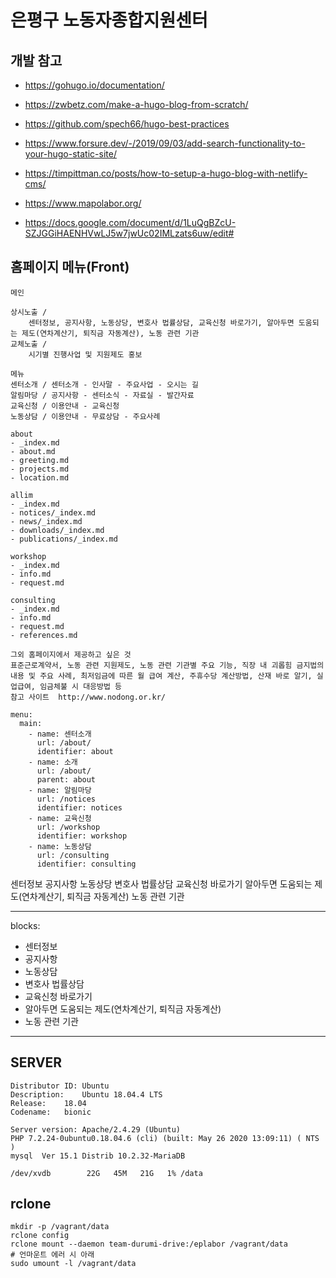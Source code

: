 # 은평구 노동자종합지원센터

## 개발 참고

- https://gohugo.io/documentation/
- https://zwbetz.com/make-a-hugo-blog-from-scratch/
- https://github.com/spech66/hugo-best-practices
- https://www.forsure.dev/-/2019/09/03/add-search-functionality-to-your-hugo-static-site/
- https://timpittman.co/posts/how-to-setup-a-hugo-blog-with-netlify-cms/

- https://www.mapolabor.org/
- https://docs.google.com/document/d/1LuQgBZcU-SZJGGiHAENHVwLJ5w7jwUc02IMLzats6uw/edit#

## 홈페이지 메뉴(Front)

```
메인

상시노출 / 
    센터정보, 공지사항, 노동상당, 변호사 법률상담, 교육신청 바로가기, 알아두면 도움되는 제도(연차계산기, 퇴직금 자동계산), 노동 관련 기관
교체노출 /
    시기별 진행사업 및 지원제도 홍보

메뉴
센터소개 / 센터소개 - 인사말 - 주요사업 - 오시는 길
알림마당 / 공지사항 - 센터소식 - 자료실 - 발간자료
교육신청 / 이용안내 - 교육신청
노동상담 / 이용안내 - 무료상담 - 주요사례

about
- _index.md
- about.md
- greeting.md
- projects.md
- location.md

allim
- _index.md
- notices/_index.md
- news/_index.md
- downloads/_index.md
- publications/_index.md

workshop
- _index.md
- info.md
- request.md

consulting
- _index.md
- info.md
- request.md
- references.md

그외 홈페이지에서 제공하고 싶은 것
표준근로계약서, 노동 관련 지원제도, 노동 관련 기관별 주요 기능, 직장 내 괴롭힘 금지법의 내용 및 주요 사례, 최저임금에 따른 월 급여 계산, 주휴수당 계산방법, 산재 바로 알기, 실업급여, 임금체불 시 대응방법 등
참고 사이트  http://www.nodong.or.kr/
```

```
menu:
  main:
    - name: 센터소개
      url: /about/
      identifier: about
    - name: 소개
      url: /about/
      parent: about
    - name: 알림마당
      url: /notices
      identifier: notices
    - name: 교육신청
      url: /workshop
      identifier: workshop
    - name: 노동상담
      url: /consulting
      identifier: consulting
```

      
센터정보
공지사항
노동상당
변호사 법률상담
교육신청 바로가기
알아두면 도움되는 제도(연차계산기, 퇴직금 자동계산)
노동 관련 기관

---
blocks:
  - 센터정보
  - 공지사항
  - 노동상담
  - 변호사 법률상담
  - 교육신청 바로가기
  - 알아두면 도움되는 제도(연차계산기, 퇴직금 자동계산)
  - 노동 관련 기관
---

## SERVER

```
Distributor ID:	Ubuntu
Description:	Ubuntu 18.04.4 LTS
Release:	18.04
Codename:	bionic

Server version: Apache/2.4.29 (Ubuntu)
PHP 7.2.24-0ubuntu0.18.04.6 (cli) (built: May 26 2020 13:09:11) ( NTS )
mysql  Ver 15.1 Distrib 10.2.32-MariaDB

/dev/xvdb        22G   45M   21G   1% /data
```

## rclone

```
mkdir -p /vagrant/data
rclone config
rclone mount --daemon team-durumi-drive:/eplabor /vagrant/data
# 언마운트 에러 시 아래
sudo umount -l /vagrant/data
```
